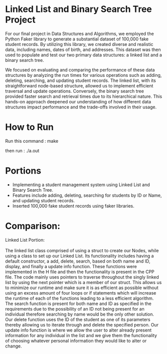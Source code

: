 # Linked List and Binary Search Tree Project

For our final project in Data Structures and Algorithms, we employed the Python Faker library to generate a substantial dataset of 100,000 fake student records. By utilizing this library, we created diverse and realistic data, including names, dates of birth, and addresses. This dataset was then used to populate and test our two primary data structures: a linked list and a binary search tree.

We focused on evaluating and comparing the performance of these data structures by analyzing the run times for various operations such as adding, deleting, searching, and updating student records. The linked list, with its straightforward node-based structure, allowed us to implement efficient traversal and update operations. Conversely, the binary search tree provided faster search and retrieval times due to its hierarchical nature. This hands-on approach deepened our understanding of how different data structures impact performance and the trade-offs involved in their usage.

# How to Run

Run this command : make

then run : ./a.out

# Portions

- Implementing a student management system using Linked List and Binary Search Tree.
- Features include adding, deleting, searching for students by ID or Name, and updating student records. 
- Inserted 100,000 fake student records using faker libraries.

# Comparison:
Linked List Portion:
<br />
<br />
The linked list class comprised of using a struct to create our Nodes, while using a class to set up our Linked List. Its functionality includes having a default constructor, a add, delete, search, based on both name and ID, display, and finally a update info function. These functions were implemented in the H file and then the functionality is present in the CPP file. The code mainly uses pointers to traverse throughout the singly linked list by using the next pointer which is a member of our struct. This allows us to minimize our runtime and make sure it is as efficient as possible without using an excess amount of four loops or if statements which will increase the runtime of each of the functions leading to a less efficient algorithm. The search function is present for both name and ID as specified in the requirements due to the possibility of an ID not being present for an individual therefore searching by name would be the only other solution. Our delete function uses the ID of the student as one of its parameters thereby allowing us to iterate through and delete the specified person. Our update info function is where we allow the user to alter already present information for any individual in the list and we give them the functionality of choosing whatever personal information they would like to alter or change.
